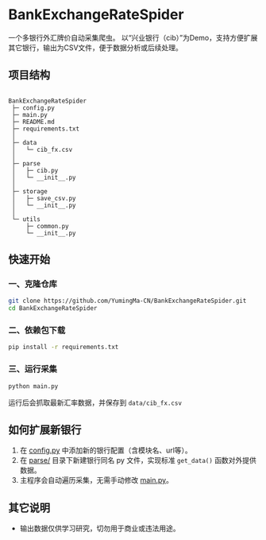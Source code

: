 # BankExchangeRateSpider

一个多银行外汇牌价自动采集爬虫。
 以“兴业银行（cib）”为Demo，支持方便扩展其它银行，输出为CSV文件，便于数据分析或后续处理。

## 项目结构

```

BankExchangeRateSpider 
 ├─ config.py 
 ├─ main.py 
 ├─ README.md 
 ├─ requirements.txt 
 │ 
 ├─ data 
 │   └─ cib_fx.csv 
 │ 
 ├─ parse 
 │   ├─ cib.py 
 │   └─ __init__.py 
 │ 
 ├─ storage 
 │   ├─ save_csv.py 
 │   └─ __init__.py 
 │ 
 └─ utils 
     ├─ common.py 
     └─ __init__.py 
```

## 快速开始

### 一、克隆仓库

```bash
git clone https://github.com/YumingMa-CN/BankExchangeRateSpider.git 
cd BankExchangeRateSpider
```

### 二、依赖包下载

```bash
pip install -r requirements.txt
```

### 三、运行采集

```bash
python main.py
```

运行后会抓取最新汇率数据，并保存到 `data/cib_fx.csv`

## 如何扩展新银行

1. 在 [config.py](https://github.com/YumingMa-CN/BankExchangeRateSpider/blob/main/config.py) 中添加新的银行配置（含模块名、url等）。
2. 在 [parse/](https://github.com/YumingMa-CN/BankExchangeRateSpider/tree/main/parse) 目录下新建银行同名 py 文件，实现标准 `get_data()` 函数对外提供数据。
3. 主程序会自动遍历采集，无需手动修改 [main.py](https://github.com/YumingMa-CN/BankExchangeRateSpider/blob/main/main.py)。

## 其它说明

- 输出数据仅供学习研究，切勿用于商业或违法用途。